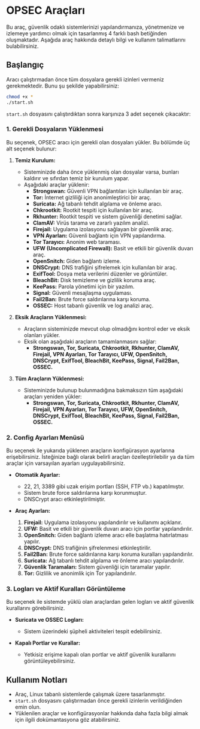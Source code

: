 # OPSEC Araçları

Bu araç, güvenlik odaklı sistemlerinizi yapılandırmanıza, yönetmenize ve izlemeye yardımcı olmak için tasarlanmış 4 farklı bash betiğinden oluşmaktadır. Aşağıda araç hakkında detaylı bilgi ve kullanım talimatlarını bulabilirsiniz.

## Başlangıç

Aracı çalıştırmadan önce tüm dosyalara gerekli izinleri vermeniz gerekmektedir. Bunu şu şekilde yapabilirsiniz:

```bash
chmod +x *
./start.sh
```

`start.sh` dosyasını çalıştırdıktan sonra karşınıza 3 adet seçenek çıkacaktır:

### 1. Gerekli Dosyaların Yüklenmesi

Bu seçenek, OPSEC aracı için gerekli olan dosyaları yükler. Bu bölümde üç alt seçenek bulunur:

1. **Temiz Kurulum:**
   - Sisteminizde daha önce yüklenmiş olan dosyalar varsa, bunları kaldırır ve sıfırdan temiz bir kurulum yapar.
   - Aşağıdaki araçlar yüklenir:
     - **Strongswan:** Güvenli VPN bağlantıları için kullanılan bir araç.
     - **Tor:** İnternet gizliliği için anonimleştirici bir araç.
     - **Suricata:** Ağ tabanlı tehdit algılama ve önleme aracı.
     - **Chkrootkit:** Rootkit tespiti için kullanılan bir araç.
     - **Rkhunter:** Rootkit tespiti ve sistem güvenliği denetimi sağlar.
     - **ClamAV:** Virüs tarama ve zararlı yazılım analizi.
     - **Firejail:** Uygulama izolasyonu sağlayan bir güvenlik araç.
     - **VPN Ayarları:** Güvenli bağlantı için VPN yapılandırma.
     - **Tor Tarayıcı:** Anonim web taraması.
     - **UFW (Uncomplicated Firewall):** Basit ve etkili bir güvenlik duvarı araç.
     - **OpenSnitch:** Giden bağlantı izleme.
     - **DNSCrypt:** DNS trafiğini şifrelemek için kullanılan bir araç.
     - **ExifTool:** Dosya meta verilerini düzenler ve görüntüler.
     - **BleachBit:** Disk temizleme ve gizlilik koruma araç.
     - **KeePass:** Parola yönetimi için bir yazılım.
     - **Signal:** Güvenli mesajlaşma uygulaması.
     - **Fail2Ban:** Brute force saldırılarına karşı koruma.
     - **OSSEC:** Host tabanlı güvenlik ve log analizi araç.

2. **Eksik Araçların Yüklenmesi:**
   - Araçların sisteminizde mevcut olup olmadığını kontrol eder ve eksik olanları yükler.
   - Eksik olan aşağıdaki araçların tamamlanmasını sağlar:
     - **Strongswan, Tor, Suricata, Chkrootkit, Rkhunter, ClamAV, Firejail, VPN Ayarları, Tor Tarayıcı, UFW, OpenSnitch, DNSCrypt, ExifTool, BleachBit, KeePass, Signal, Fail2Ban, OSSEC.**

3. **Tüm Araçların Yüklenmesi:**
   - Sisteminizde bulunup bulunmadığına bakmaksızın tüm aşağıdaki araçları yeniden yükler:
     - **Strongswan, Tor, Suricata, Chkrootkit, Rkhunter, ClamAV, Firejail, VPN Ayarları, Tor Tarayıcı, UFW, OpenSnitch, DNSCrypt, ExifTool, BleachBit, KeePass, Signal, Fail2Ban, OSSEC.**

### 2. Config Ayarları Menüsü

Bu seçenek ile yukarıda yüklenen araçların konfigürasyon ayarlarına erişebilirsiniz. İsteğinize bağlı olarak belirli araçları özelleştirilebilir ya da tüm araçlar için varsayılan ayarları uygulayabilirsiniz.

- **Otomatik Ayarlar:**
  - 22, 21, 3389 gibi uzak erişim portları (SSH, FTP vb.) kapatılmıştır.
  - Sistem brute force saldırılarına karşı korunmuştur.
  - DNSCrypt aracı etkinleştirilmiştir.

- **Araç Ayarları:**
  1. **Firejail:** Uygulama izolasyonu yapılandırılır ve kullanımı açıklanır.
  2. **UFW:** Basit ve etkili bir güvenlik duvarı aracı için portlar yapılandırılır.
  3. **OpenSnitch:** Giden bağlantı izleme aracı elle başlatma hatırlatması yapılır.
  4. **DNSCrypt:** DNS trafiğinin şifrelenmesi etkinleştirilir.
  5. **Fail2Ban:** Brute force saldırılarına karşı koruma kuralları yapılandırılır.
  6. **Suricata:** Ağ tabanlı tehdit algılama ve önleme aracı yapılandırılır.
  7. **Güvenlik Taramaları:** Sistem güvenliği için taramalar yapılır.
  8. **Tor:** Gizlilik ve anonimlik için Tor yapılandırılır.

### 3. Logları ve Aktif Kuralları Görüntüleme

Bu seçenek ile sistemde yüklü olan araçlardan gelen logları ve aktif güvenlik kurallarını görebilirsiniz.

- **Suricata ve OSSEC Logları:**
  - Sistem üzerindeki şüpheli aktiviteleri tespit edebilirsiniz.

- **Kapalı Portlar ve Kurallar:**
  - Yetkisiz erişime kapalı olan portlar ve aktif güvenlik kurallarını görüntüleyebilirsiniz.

## Kullanım Notları

- Araç, Linux tabanlı sistemlerde çalışmak üzere tasarlanmıştır.
- `start.sh` dosyasını çalıştırmadan önce gerekli izinlerin verildiğinden emin olun.
- Yüklenilen araçlar ve konfigürasyonlar hakkında daha fazla bilgi almak için ilgili dokümantasyona göz atabilirsiniz.
